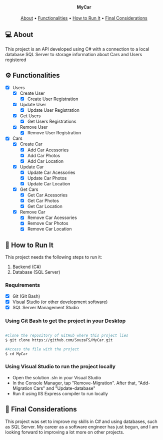 <h4 align="center">
  MyCar
</h4>

<p align="center">
  <a href="#-about">About</a> •
  <a href="#-functionalities">Functionalities</a> •
  <a href="#-how-to-run-it">How to Run It</a> •
  <a href="#-final-considerations">Final Considerations</a>
</p>

## 💻 About

This project is an API developed using C# with a connection to a local database SQL Server to storage information about Cars and Users registered

## ⚙️ Functionalities

  - [x] Users
    - [x] Create User
      - [x] Create User Registration
    - [x] Update User
      - [x] Update User Registration
    - [x] Get Users
      - [x] Get Users Registrations
    - [x] Remove User
      - [x] Remove User Registration 
  
  - [x] Cars
    - [x] Create Car
      - [x] Add Car Acessories
      - [x] Add Car Photos
      - [x] Add Car Location
    - [x] Update Car
      - [x] Update Car Acessories
      - [x] Update Car Photos
      - [x] Update Car Location 
    - [x] Get Cars
      - [x] Get Car Acessories
      - [x] Get Car Photos
      - [x] Get Car Location 
    - [x] Remove Car
      - [x] Remove Car Acessories
      - [x] Remove Car Photos
      - [x] Remove Car Location

## 🚀 How to Run It

This project needs the following steps to run it:
1. Backend (C#)
2. Database (SQL Server)

### Requirements

- [x] Git (Git Bash)
- [x] Visual Studio (or other development software)
- [x] SQL Server Management Studio 

### Using Git Bash to get the project in your Desktop

```bash

#Clone the repository of GitHub where this project lies 
$ git clone https://github.com/SouzaFS/MyCar.git

#Access the file with the project
$ cd MyCar

```

### Using Visual Studio to run the project locally

- Open the solution .sln in your Visual Studio
- In the Console Manager, tap "Remove-Migration". After that, "Add-Migration Cars" and "Update-database"
- Run it using IIS Express compiler to run locally

## 🧁 Final Considerations

This project was set to improve my skills in C# and using databases, such as SQL Server. My career as a software engineer has just begun, and I am looking forward to improving a lot more on other projects.
